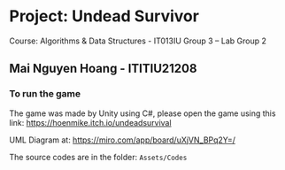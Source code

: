 # Project: Undead Survivor

Course: Algorithms & Data Structures - IT013IU Group 3 – Lab Group 2

## Mai Nguyen Hoang - ITITIU21208

### To run the game

The game was made by Unity using C#, please open the game using this link: <https://hoenmike.itch.io/undeadsurvival>

UML Diagram at: <https://miro.com/app/board/uXjVN_BPq2Y=/>

The source codes are in the folder: `Assets/Codes`

